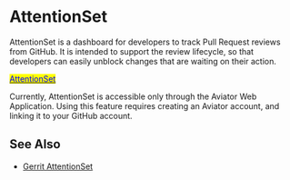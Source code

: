 # AttentionSet

AttentionSet is a dashboard for developers to track Pull Request reviews from GitHub. It is intended to support the review lifecycle, so that developers can easily unblock changes that are waiting on their action. 

[<mark style="color:blue;">AttentionSet</mark>](https://app.aviator.co/attentionset)

Currently, AttentionSet is accessible only through the Aviator Web Application. Using this feature requires creating an Aviator account, and linking it to your GitHub account.

## See Also
* [Gerrit AttentionSet](https://gerrit-review.googlesource.com/Documentation/user-attention-set.html) 
